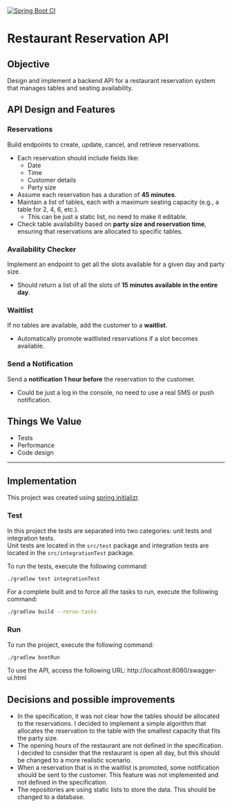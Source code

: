 [![Spring Boot CI](https://github.com/tetexxr/reservation-api/actions/workflows/pipeline.yml/badge.svg)](https://github.com/tetexxr/reservation-api/actions/workflows/pipeline.yml)

# Restaurant Reservation API

## Objective
Design and implement a backend API for a restaurant reservation system that manages tables and seating availability.

## API Design and Features

### Reservations
Build endpoints to create, update, cancel, and retrieve reservations.
- Each reservation should include fields like:
    - Date
    - Time
    - Customer details
    - Party size
- Assume each reservation has a duration of **45 minutes**.
- Maintain a list of tables, each with a maximum seating capacity (e.g., a table for 2, 4, 6, etc.).
    - This can be just a static list, no need to make it editable.
- Check table availability based on **party size and reservation time**, ensuring that reservations are allocated to specific tables.

### Availability Checker
Implement an endpoint to get all the slots available for a given day and party size.
- Should return a list of all the slots of **15 minutes available in the entire day**.

### Waitlist
If no tables are available, add the customer to a **waitlist**.
- Automatically promote waitlisted reservations if a slot becomes available.

### Send a Notification
Send a **notification 1 hour before** the reservation to the customer.
- Could be just a log in the console, no need to use a real SMS or push notification.

## Things We Value
- Tests
- Performance
- Code design

---

## Implementation

This project was created using [spring initializr](https://start.spring.io/).

### Test

In this project the tests are separated into two categories: unit tests and integration tests.  
Unit tests are located in the `src/test` package and integration tests are located in the `src/integrationTest` package.

To run the tests, execute the following command:
```bash
./gradlew test integrationTest
```

For a complete built and to force all the tasks to run, execute the following command:
```bash
./gradlew build --rerun-tasks
```

### Run

To run the project, execute the following command:
```bash
./gradlew bootRun
```

To use the API, access the following URL: http://localhost:8080/swagger-ui.html

## Decisions and possible improvements

- In the specification, it was not clear how the tables should be allocated to the reservations. I decided to implement a simple algorithm that allocates the reservation to the table with the smallest capacity that fits the party size.
- The opening hours of the restaurant are not defined in the specification. I decided to consider that the restaurant is open all day, but this should be changed to a more realistic scenario.
- When a reservation that is in the waitlist is promoted, some notification should be sent to the customer. This feature was not implemented and not defined in the specification.
- The repositories are using static lists to store the data. This should be changed to a database.